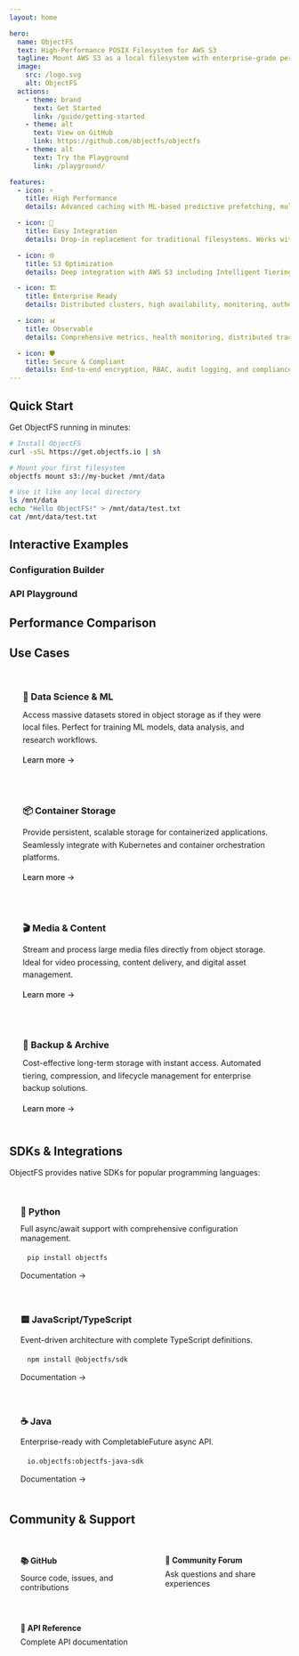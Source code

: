 ```yaml
---
layout: home

hero:
  name: ObjectFS
  text: High-Performance POSIX Filesystem for AWS S3
  tagline: Mount AWS S3 as a local filesystem with enterprise-grade performance, caching, and reliability optimized for S3.
  image:
    src: /logo.svg
    alt: ObjectFS
  actions:
    - theme: brand
      text: Get Started
      link: /guide/getting-started
    - theme: alt
      text: View on GitHub
      link: https://github.com/objectfs/objectfs
    - theme: alt
      text: Try the Playground
      link: /playground/

features:
  - icon: ⚡
    title: High Performance
    details: Advanced caching with ML-based predictive prefetching, multi-level cache hierarchies, and intelligent eviction strategies.

  - icon: 🔧
    title: Easy Integration
    details: Drop-in replacement for traditional filesystems. Works with any existing application without code changes.

  - icon: 🌐
    title: S3 Optimization
    details: Deep integration with AWS S3 including Intelligent Tiering, storage classes, and automatic cost optimization.

  - icon: 🏗️
    title: Enterprise Ready
    details: Distributed clusters, high availability, monitoring, authentication, and compliance frameworks built-in.

  - icon: 📊
    title: Observable
    details: Comprehensive metrics, health monitoring, distributed tracing, and real-time performance dashboards.

  - icon: 🛡️
    title: Secure & Compliant
    details: End-to-end encryption, RBAC, audit logging, and compliance frameworks for GDPR, HIPAA, and SOC2.
---
```


## Quick Start

Get ObjectFS running in minutes:

<CodeRunner language="bash">

```bash
# Install ObjectFS
curl -sSL https://get.objectfs.io | sh

# Mount your first filesystem
objectfs mount s3://my-bucket /mnt/data

# Use it like any local directory
ls /mnt/data
echo "Hello ObjectFS!" > /mnt/data/test.txt
cat /mnt/data/test.txt
```

</CodeRunner>

## Interactive Examples

### Configuration Builder

<ConfigurationBuilder />

### API Playground

<ApiPlayground />

## Performance Comparison

<PerformanceChart
  :data="performanceData"
  title="ObjectFS vs Traditional Storage"
/>

## Use Cases

<div class="use-cases">
  <div class="use-case">
    <h3>🔬 Data Science & ML</h3>
    <p>Access massive datasets stored in object storage as if they were local files.
    Perfect for training ML models, data analysis, and research workflows.</p>
    <a href="/tutorials/ml-models">Learn more →</a>
  </div>

  <div class="use-case">
    <h3>📦 Container Storage</h3>
    <p>Provide persistent, scalable storage for containerized applications.
    Seamlessly integrate with Kubernetes and container orchestration platforms.</p>
    <a href="/tutorials/containers">Learn more →</a>
  </div>

  <div class="use-case">
    <h3>🎬 Media & Content</h3>
    <p>Stream and process large media files directly from object storage.
    Ideal for video processing, content delivery, and digital asset management.</p>
    <a href="/tutorials/media">Learn more →</a>
  </div>

  <div class="use-case">
    <h3>💾 Backup & Archive</h3>
    <p>Cost-effective long-term storage with instant access. Automated tiering,
    compression, and lifecycle management for enterprise backup solutions.</p>
    <a href="/tutorials/backup">Learn more →</a>
  </div>
</div>

## SDKs & Integrations

ObjectFS provides native SDKs for popular programming languages:

<div class="sdk-grid">
  <div class="sdk-card">
    <h3>🐍 Python</h3>
    <p>Full async/await support with comprehensive configuration management.</p>
    <code>pip install objectfs</code>
    <a href="/sdks/python">Documentation →</a>
  </div>

  <div class="sdk-card">
    <h3>🟨 JavaScript/TypeScript</h3>
    <p>Event-driven architecture with complete TypeScript definitions.</p>
    <code>npm install @objectfs/sdk</code>
    <a href="/sdks/javascript">Documentation →</a>
  </div>

  <div class="sdk-card">
    <h3>☕ Java</h3>
    <p>Enterprise-ready with CompletableFuture async API.</p>
    <code>io.objectfs:objectfs-java-sdk</code>
    <a href="/sdks/java">Documentation →</a>
  </div>
</div>

## Community & Support

<div class="community-links">
  <a href="https://github.com/objectfs/objectfs" class="community-link">
    <h4>📚 GitHub</h4>
    <p>Source code, issues, and contributions</p>
  </a>

  <a href="https://community.objectfs.io" class="community-link">
    <h4>💬 Community Forum</h4>
    <p>Ask questions and share experiences</p>
  </a>

  <a href="https://docs.objectfs.io/api" class="community-link">
    <h4>🔧 API Reference</h4>
    <p>Complete API documentation</p>
  </a>
</div>

<style>
.use-cases {
  display: grid;
  grid-template-columns: repeat(auto-fit, minmax(280px, 1fr));
  gap: 24px;
  margin: 32px 0;
}

.use-case {
  padding: 24px;
  border: 1px solid var(--vp-c-border);
  border-radius: 12px;
  background: var(--vp-c-bg-soft);
  transition: transform 0.2s, box-shadow 0.2s;
}

.use-case:hover {
  transform: translateY(-2px);
  box-shadow: 0 8px 24px rgba(0, 0, 0, 0.1);
}

.use-case h3 {
  margin: 0 0 12px 0;
  color: var(--vp-c-text-1);
}

.use-case p {
  margin: 0 0 16px 0;
  color: var(--vp-c-text-2);
  line-height: 1.6;
}

.use-case a {
  color: var(--vp-c-brand-1);
  text-decoration: none;
  font-weight: 500;
}

.sdk-grid {
  display: grid;
  grid-template-columns: repeat(auto-fit, minmax(250px, 1fr));
  gap: 20px;
  margin: 32px 0;
}

.sdk-card {
  padding: 20px;
  border: 1px solid var(--vp-c-border);
  border-radius: 8px;
  background: var(--vp-c-bg-soft);
}

.sdk-card h3 {
  margin: 0 0 12px 0;
}

.sdk-card p {
  margin: 0 0 12px 0;
  color: var(--vp-c-text-2);
  font-size: 14px;
}

.sdk-card code {
  display: block;
  background: var(--vp-c-bg-alt);
  padding: 8px 12px;
  border-radius: 4px;
  font-size: 12px;
  margin: 8px 0;
}

.sdk-card a {
  color: var(--vp-c-brand-1);
  text-decoration: none;
  font-size: 14px;
}

.community-links {
  display: grid;
  grid-template-columns: repeat(auto-fit, minmax(200px, 1fr));
  gap: 16px;
  margin: 32px 0;
}

.community-link {
  display: block;
  padding: 20px;
  border: 1px solid var(--vp-c-border);
  border-radius: 8px;
  text-decoration: none;
  color: inherit;
  transition: transform 0.2s, box-shadow 0.2s;
}

.community-link:hover {
  transform: translateY(-2px);
  box-shadow: 0 4px 12px rgba(0, 0, 0, 0.1);
}

.community-link h4 {
  margin: 0 0 8px 0;
  color: var(--vp-c-text-1);
}

.community-link p {
  margin: 0;
  color: var(--vp-c-text-2);
  font-size: 14px;
}
</style>

<script setup>
import { ref } from 'vue'

const performanceData = ref({
  categories: ['Sequential Read', 'Sequential Write', 'Random Read', 'Random Write', 'Metadata Ops'],
  series: [
    {
      name: 'Traditional NFS',
      data: [100, 100, 100, 100, 100]
    },
    {
      name: 'ObjectFS (Cold)',
      data: [80, 85, 60, 70, 150]
    },
    {
      name: 'ObjectFS (Warm Cache)',
      data: [300, 250, 400, 300, 500]
    }
  ]
})
</script>
